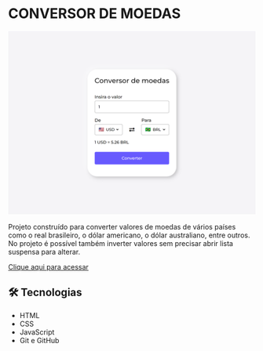 # CONVERSOR DE MOEDAS

![preview](./.github/preview.png)

Projeto construído para converter valores de moedas de vários países como o real brasileiro, o dólar americano, o dólar australiano, entre outros. No projeto é possível também inverter valores sem precisar abrir lista suspensa para alterar.

[Clique aqui para acessar](https://campodonio.github.io/conversor-de-moedas/)

## 🛠 Tecnologias 

- HTML
- CSS
- JavaScript
- Git e GitHub